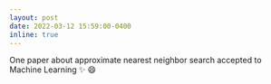 ```yaml
---
layout: post
date: 2022-03-12 15:59:00-0400
inline: true
---
```


One paper about approximate nearest neighbor search accepted to Machine Learning :sparkles: :smile:
